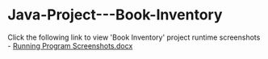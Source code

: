 # Java-Project---Book-Inventory

Click the following link to view 'Book Inventory' project runtime screenshots - 
[Running Program Screenshots.docx](https://github.com/courtneyhussein/Java-Project---Book-Inventory/files/6329789/Running.Program.Screenshots.docx)
